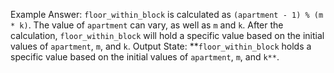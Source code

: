 Example Answer:
`floor_within_block` is calculated as `(apartment - 1) % (m * k)`. The value of `apartment` can vary, as well as `m` and `k`. After the calculation, `floor_within_block` will hold a specific value based on the initial values of `apartment`, `m`, and `k`.
Output State: **`floor_within_block` holds a specific value based on the initial values of `apartment`, `m`, and `k**`.